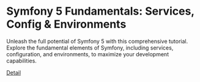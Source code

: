 # Symfony 5 Fundamentals: Services, Config & Environments

Unleash the full potential of Symfony 5 with this comprehensive tutorial. Explore the fundamental elements of Symfony, including services, configuration, and environments, to maximize your development capabilities. 

[Detail](https://eduitfree.com/courses/symfony-5-fundamentals-services-config-environments)